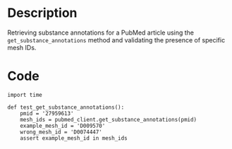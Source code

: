 # Description
Retrieving substance annotations for a PubMed article using the `get_substance_annotations` method and validating the presence of specific mesh IDs.

# Code
```
import time

def test_get_substance_annotations():
    pmid = '27959613'
    mesh_ids = pubmed_client.get_substance_annotations(pmid)
    example_mesh_id = 'D009570'
    wrong_mesh_id = 'D0074447'
    assert example_mesh_id in mesh_ids

```
